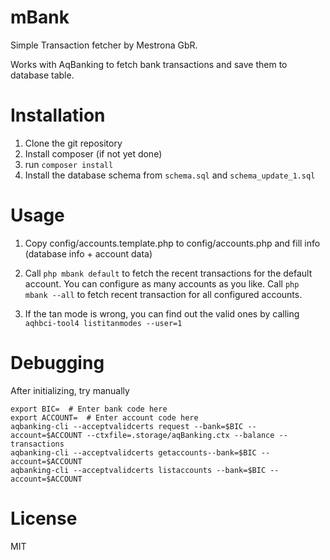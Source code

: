 mBank
=====

Simple Transaction fetcher by Mestrona GbR.

Works with AqBanking to fetch bank transactions and save them to database table.


Installation
============

1. Clone the git repository
2. Install composer (if not yet done)
3. run `composer install`
4. Install the database schema from `schema.sql` and `schema_update_1.sql`

Usage
=====

1. Copy config/accounts.template.php to config/accounts.php and fill info
   (database info + account data)
   
2. Call `php mbank default` to fetch the recent transactions for the default
account. You can configure as many accounts as you like.
Call `php mbank --all` to fetch recent transaction for all configured accounts.


3. If the tan mode is wrong, you can find out the valid ones by calling `aqhbci-tool4 listitanmodes --user=1`

Debugging
=========

After initializing, try manually

    export BIC=  # Enter bank code here
    export ACCOUNT=  # Enter account code here
    aqbanking-cli --acceptvalidcerts request --bank=$BIC --account=$ACCOUNT --ctxfile=.storage/aqBanking.ctx --balance --transactions
    aqbanking-cli --acceptvalidcerts getaccounts--bank=$BIC --account=$ACCOUNT
    aqbanking-cli --acceptvalidcerts listaccounts --bank=$BIC --account=$ACCOUNT 

License
=======

MIT